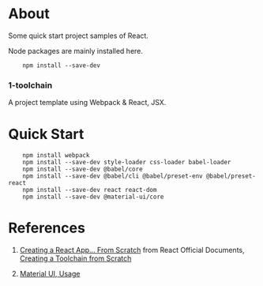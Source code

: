 # About

Some quick start project samples of React.

Node packages are mainly installed here.

```
    npm install --save-dev
```

### 1-toolchain

A project template using Webpack & React, JSX.

# Quick Start

```
    npm install webpack
    npm install --save-dev style-loader css-loader babel-loader
    npm install --save-dev @babel/core
    npm install --save-dev @babel/cli @babel/preset-env @babel/preset-react
    npm install --save-dev react react-dom
    npm install --save-dev @material-ui/core
```


# References

1. [Creating a React App… From Scratch](https://blog.usejournal.com/creating-a-react-app-from-scratch-f3c693b84658)
from React Official Documents, [Creating a Toolchain from Scratch](https://reactjs.org/docs/create-a-new-react-app.html#creating-a-toolchain-from-scratch)

2. [Material UI, Usage](https://material-ui.com/getting-started/usage/)
